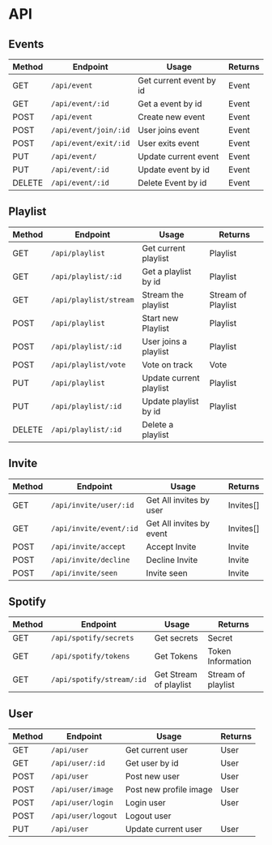 # API

## Events

|Method|Endpoint|Usage|Returns
|-|-|-|-|
|GET   | `/api/event` | Get current event by id | Event
|GET   | `/api/event/:id` | Get a event by id | Event
|POST  | `/api/event` | Create new event | Event
|POST  | `/api/event/join/:id` | User joins event | Event
|POST  | `/api/event/exit/:id` | User exits event | Event
|PUT   | `/api/event/`    | Update current event | Event
|PUT   | `/api/event/:id` | Update event by id | Event
|DELETE| `/api/event/:id` | Delete Event by id | Event

## Playlist

|Method|Endpoint|Usage|Returns
|-|-|-|-|
|GET   | `/api/playlist`        | Get current playlist    | Playlist
|GET   | `/api/playlist/:id`    | Get a playlist by id    | Playlist
|GET   | `/api/playlist/stream` | Stream the playlist     | Stream of Playlist
|POST  | `/api/playlist`        | Start new Playlist      | Playlist
|POST  | `/api/playlist/:id`    | User joins a playlist   | Playlist
|POST  | `/api/playlist/vote`   | Vote on track           | Vote
|PUT   | `/api/playlist`        | Update current playlist | Playlist
|PUT   | `/api/playlist/:id`    | Update playlist by id   | Playlist
|DELETE| `/api/playlist/:id`    | Delete a playlist

## Invite

|Method|Endpoint|Usage|Returns
|-|-|-|-|
|GET   | `/api/invite/user/:id`  | Get All invites by user  | Invites[]
|GET   | `/api/invite/event/:id` | Get All invites by event | Invites[]
|POST  | `/api/invite/accept`    | Accept Invite  | Invite
|POST  | `/api/invite/decline`   | Decline Invite | Invite
|POST  | `/api/invite/seen`      | Invite seen    | Invite

## Spotify

|Method|Endpoint|Usage|Returns
|-|-|-|-|
|GET   | `/api/spotify/secrets`    | Get secrets            | Secret
|GET   | `/api/spotify/tokens`     | Get Tokens             | Token Information
|GET   | `/api/spotify/stream/:id` | Get Stream of playlist | Stream of playlist

## User

|Method|Endpoint|Usage|Returns
|-|-|-|-|
|GET   | `/api/user`        | Get current user       | User
|GET   | `/api/user/:id`    | Get user by id         | User
|POST  | `/api/user`        | Post new user          | User
|POST  | `/api/user/image`  | Post new profile image | User
|POST  | `/api/user/login`  | Login user             | User
|POST  | `/api/user/logout` | Logout user            |
|PUT   | `/api/user`        | Update current user    | User
